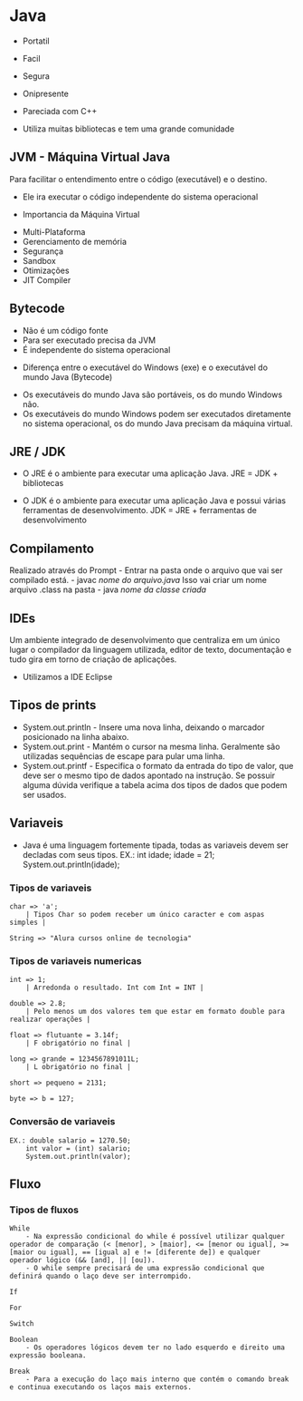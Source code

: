 # Java 
- Portatil 
- Facil
- Segura 
- Onipresente

- Pareciada com C++
- Utiliza muitas bibliotecas e tem uma grande comunidade 

## JVM - Máquina Virtual Java 
Para facilitar o entendimento entre o código (executável) e o destino. 
- Ele ira executar o código independente do sistema operacional

* Importancia da Máquina Virtual 
- Multi-Plataforma 
- Gerenciamento de memória 
- Segurança 
- Sandbox
- Otimizações 
- JIT Compiler

## Bytecode
- Não é um código fonte
- Para ser executado precisa da JVM
- É independente do sistema operacional

* Diferença entre o executável do Windows (exe) e o executável do mundo Java (Bytecode)
- Os executáveis do mundo Java são portáveis, os do mundo Windows não. 
- Os executáveis do mundo Windows podem ser executados diretamente no sistema operacional, os do mundo Java precisam da máquina virtual.

## JRE / JDK 
- O JRE é o ambiente para executar uma aplicação Java.
    JRE = JDK + bibliotecas

- O JDK é o ambiente para executar uma aplicação Java e possui várias ferramentas de desenvolvimento. 
    JDK = JRE + ferramentas de desenvolvimento

## Compilamento 
Realizado através do Prompt
    - Entrar na pasta onde o arquivo que vai ser compilado está.
    - javac *nome do arquivo.java*
        Isso vai criar um nome arquivo .class na pasta 
    - java *nome da classe criada*

## IDEs 
Um ambiente integrado de desenvolvimento que centraliza em um único lugar o compilador da linguagem utilizada, editor de texto, documentação e tudo gira em torno de criação de aplicações.

- Utilizamos a IDE Eclipse

## Tipos de prints
- System.out.println - Insere uma nova linha, deixando o marcador posicionado na linha abaixo.
- System.out.print - Mantém o cursor na mesma linha. Geralmente são utilizadas sequências de escape para pular uma linha.
- System.out.printf - Especifica o formato da entrada do tipo de valor, que deve ser o mesmo tipo de dados apontado na
    instrução. Se possuir alguma dúvida verifique a tabela acima dos tipos de dados que podem ser usados.

## Variaveis 
- Java é uma linguagem fortemente tipada, todas as variaveis devem ser decladas com seus tipos.
    EX.: int idade; 
        idade = 21; 
        System.out.println(idade);

### Tipos de variaveis
    char => 'a';
        | Tipos Char so podem receber um único caracter e com aspas simples |

    String => "Alura cursos online de tecnologia"

### Tipos de variaveis numericas
    int => 1;
        | Arredonda o resultado. Int com Int = INT |

    double => 2.8;
        | Pelo menos um dos valores tem que estar em formato double para realizar operações |

    float => flutuante = 3.14f;
        | F obrigatório no final |

    long => grande = 1234567891011L; 
        | L obrigatório no final |

    short => pequeno = 2131;

    byte => b = 127;

### Conversão de variaveis 
    EX.: double salario = 1270.50;
        int valor = (int) salario;
        System.out.println(valor);
    
## Fluxo 
### Tipos de fluxos
    While
        - Na expressão condicional do while é possível utilizar qualquer operador de comparação (< [menor], > [maior], <= [menor ou igual], >= [maior ou igual], == [igual a] e != [diferente de]) e qualquer operador lógico (&& [and], || [ou]).
        - O while sempre precisará de uma expressão condicional que definirá quando o laço deve ser interrompido.

    If
    
    For 
    
    Switch

    Boolean
        - Os operadores lógicos devem ter no lado esquerdo e direito uma expressão booleana.
    
    Break
        - Para a execução do laço mais interno que contém o comando break e continua executando os laços mais externos.
